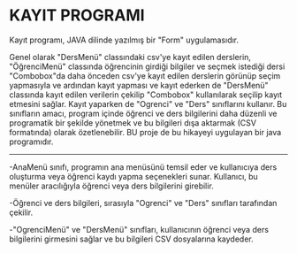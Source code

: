 # KAYIT PROGRAMI

Kayıt programı, JAVA dilinde yazılmış bir "Form" uygulamasıdır.

Genel olarak "DersMenü" classındaki csv'ye kayıt edilen derslerin, "ÖğrenciMenü" classında öğrencinin girdiği bilgiler ve seçmek istediği dersi "Combobox"da 
daha önceden csv'ye kayıt edilen derslerin görünüp seçim yapmasıyla ve ardından kayıt yapması ve kayıt ederken de "DersMenü" classında kayıt edilen verilerin çekilip "Combobox" kullanılarak seçilip kayıt etmesini sağlar. Kayıt yaparken de "Ogrenci" ve "Ders" sınıflarını kullanır. Bu sınıfların amacı, program içinde öğrenci ve ders bilgilerini daha düzenli ve programatik bir şekilde yönetmek ve bu bilgileri dışa aktarmak (CSV formatında) olarak özetlenebilir. BU proje de bu hikayeyi uygulayan bir java programıdır. 

----------------
-AnaMenü sınıfı, programın ana menüsünü temsil eder ve kullanıcıya ders oluşturma veya öğrenci kaydı yapma seçenekleri sunar. Kullanıcı, bu menüler aracılığıyla öğrenci veya ders bilgilerini girebilir. 

-Öğrenci ve ders bilgileri, sırasıyla "Ogrenci" ve "Ders" sınıfları tarafından çekilir.

-"OgrenciMenü" ve "DersMenü" sınıfları, kullanıcının öğrenci veya ders bilgilerini girmesini sağlar ve bu bilgileri CSV dosyalarına kaydeder. 
